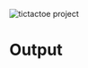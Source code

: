 ![tictactoe project](https://user-images.githubusercontent.com/101167980/160800286-96a88b6a-c212-4843-9f65-45c5119f7a8c.png)
# Output
